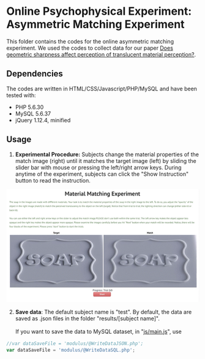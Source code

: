 # Online Psychophysical Experiment: Asymmetric Matching Experiment
This folder contains the codes for the online asymmetric matching experiment. We used the codes to collect data for our paper [Does geometric sharpness affect perception of translucent material perception?](https://scholar.google.com/scholar?cluster=14656285582704001098&hl=en&oi=scholarr).

## Dependencies
The codes are written in HTML/CSS/Javascript/PHP/MySQL and have been tested with:
* PHP 5.6.30 
* MySQL 5.6.37
* jQuery 1.12.4, minified


## Usage
1. **Experimental Procedure:** Subjects change the material properties of the match image (right) until it matches the target image (left) by sliding the slider bar with mouse or pressing the left/right arrow keys. During anytime of the experiment, subjects can click the "Show Instruction" button to read the instruction. 

<div class="image12">
<!--     <p align="center"> Experimental Interface </strong></p> -->
    <p align="center"><img src="img/demo.gif"></p>
</div>

2. **Save data**: The default subject name is "test". By default, the data are saved as .json files in the folder "results/[subject name]". <br/><br/>If you want to save the data to MySQL dataset, in "[js/main.js](https://github.com/BumbleBee0819/Online_AsymmetricMatchingExperiment/tree/master/js/main.js)", use 

```javascript 
//var dataSaveFile = 'modulus/@WriteDataJSON.php'; 
var dataSaveFile = 'modulus/@WriteDataSQL.php'; 
```
